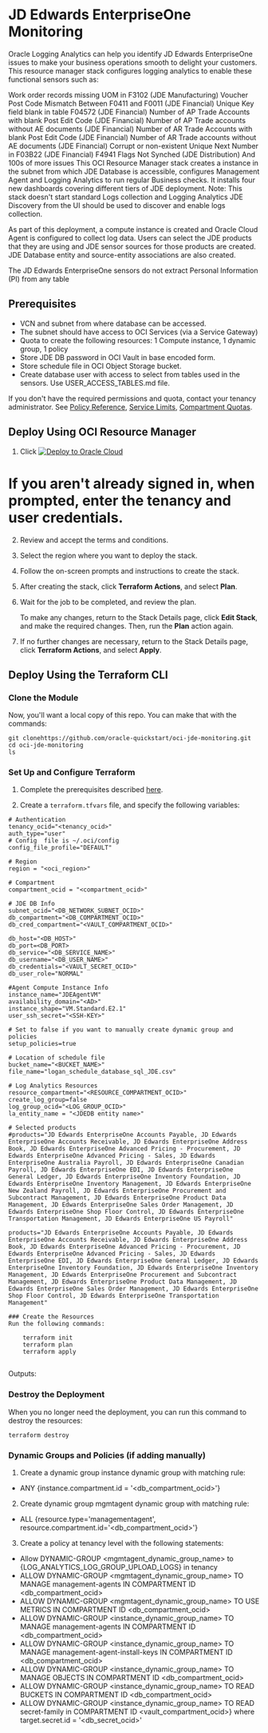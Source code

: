 # JD Edwards EnterpriseOne Monitoring
Oracle Logging Analytics can help you identify JD Edwards EnterpriseOne issues to make your business operations smooth to delight your customers. This resource manager stack configures logging analytics to enable these functional sensors such as:

Work order records missing UOM in F3102 (JDE Manufacturing)
Voucher Post Code Mismatch Between F0411 and F0011 (JDE Financial)
Unique Key field blank in table F04572 (JDE Financial)
Number of AP Trade Accounts with blank Post Edit Code (JDE Financial)
Number of AP Trade accounts without AE documents (JDE Financial)
Number of AR Trade Accounts with blank Post Edit Code (JDE Financial)
Number of AR Trade accounts without AE documents (JDE Financial)
Corrupt or non-existent Unique Next Number in F03B22 (JDE Financial)
F4941 Flags Not Synched (JDE Distribution)
And 100s of more issues
This OCI Resource Manager stack creates a instance in the subnet from which JDE Database is accessible, configures Management Agent and Logging Analytics to run regular Business checks. It installs four new dashboards covering different tiers of JDE deployment. Note: This stack doesn't start standard Logs collection and Logging Analytics JDE Discovery from the UI should be used to discover and enable logs collection.

As part of this deployment, a compute instance is created and Oracle Cloud Agent is configured to collect log data. Users can select the JDE products that they are using and JDE sensor sources for those products are created. JDE Database entity and source-entity associations are also created.

The JD Edwards EnterpriseOne sensors do not extract Personal Information (PI) from any table

## Prerequisites
- VCN and subnet from where database can be accessed.
- The subnet should have access to OCI Services (via a Service Gateway)
- Quota to create the following resources: 1 Compute instance,  1 dynamic group, 1 policy
- Store JDE DB password in OCI Vault in base encoded form.
- Store schedule file in OCI Object Storage bucket.
- Create database user with access to select from tables used in the sensors. Use USER_ACCESS_TABLES.md file.

If you don't have the required permissions and quota, contact your tenancy administrator. See [Policy Reference](https://docs.cloud.oracle.com/en-us/iaas/Content/Identity/Reference/policyreference.htm), [Service Limits](https://docs.cloud.oracle.com/en-us/iaas/Content/General/Concepts/servicelimits.htm), [Compartment Quotas](https://docs.cloud.oracle.com/iaas/Content/General/Concepts/resourcequotas.htm).

## Deploy Using OCI Resource Manager

1. Click [![Deploy to Oracle Cloud](https://oci-resourcemanager-plugin.plugins.oci.oraclecloud.com/latest/deploy-to-oracle-cloud.svg)](https://cloud.oracle.com/resourcemanager/stacks/create?zipUrl=https://github.com/oracle-quickstart/oci-ebs-monitoring/releases/download/v0.9/ebs-v0.9.zip)

#    If you aren't already signed in, when prompted, enter the tenancy and user credentials.

2. Review and accept the terms and conditions.

3. Select the region where you want to deploy the stack.

4. Follow the on-screen prompts and instructions to create the stack.

5. After creating the stack, click **Terraform Actions**, and select **Plan**.

6. Wait for the job to be completed, and review the plan.

    To make any changes, return to the Stack Details page, click **Edit Stack**, and make the required changes. Then, run the **Plan** action again.

7. If no further changes are necessary, return to the Stack Details page, click **Terraform Actions**, and select **Apply**.

## Deploy Using the Terraform CLI

### Clone the Module
Now, you'll want a local copy of this repo. You can make that with the commands:

    git clonehttps://github.com/oracle-quickstart/oci-jde-monitoring.git
    cd oci-jde-monitoring
    ls

### Set Up and Configure Terraform

1. Complete the prerequisites described [here](https://github.com/cloud-partners/oci-prerequisites).

2. Create a `terraform.tfvars` file, and specify the following variables:

```
# Authentication
tenancy_ocid="<tenancy_ocid>"
auth_type="user"
# Config  file is ~/.oci/config
config_file_profile="DEFAULT"

# Region
region = "<oci_region>"

# Compartment
compartment_ocid = "<compartment_ocid>"

# JDE DB Info
subnet_ocid="<DB_NETWORK_SUBNET_OCID>"
db_compartment="<DB_COMPARTMENT_OCID>"
db_cred_compartment="<VAULT_COMPARTMENT_OCID>"

db_host="<DB_HOST>"
db_port=<DB_PORT>
db_service="<DB_SERVICE_NAME>"
db_username="<DB_USER_NAME>"
db_credentials="<VAULT_SECRET_OCID>"
db_user_role="NORMAL"

#Agent Compute Instance Info
instance_name="JDEAgentVM"
availability_domain="<AD>"
instance_shape="VM.Standard.E2.1"
user_ssh_secret="<SSH-KEY>"

# Set to false if you want to manually create dynamic group and policies
setup_policies=true

# Location of schedule file
bucket_name="<BUCKET_NAME>"
file_name="logan_schedule_database_sql_JDE.csv"

# Log Analytics Resources
resource_compartment="<RESOURCE_COMPARTMENT_OCID>"
create_log_group=false
log_group_ocid="<LOG_GROUP_OCID>"
la_entity_name = "<JDEDB entity name>"

# Selected products
#products="JD Edwards EnterpriseOne Accounts Payable, JD Edwards EnterpriseOne Accounts Receivable, JD Edwards EnterpriseOne Address Book, JD Edwards EnterpriseOne Advanced Pricing - Procurement, JD Edwards EnterpriseOne Advanced Pricing - Sales, JD Edwards EnterpriseOne Australia Payroll, JD Edwards EnterpriseOne Canadian Payroll, JD Edwards EnterpriseOne EDI, JD Edwards EnterpriseOne General Ledger, JD Edwards EnterpriseOne Inventory Foundation, JD Edwards EnterpriseOne Inventory Management, JD Edwards EnterpriseOne New Zealand Payroll, JD Edwards EnterpriseOne Procurement and Subcontract Management, JD Edwards EnterpriseOne Product Data Management, JD Edwards EnterpriseOne Sales Order Management, JD Edwards EnterpriseOne Shop Floor Control, JD Edwards EnterpriseOne Transportation Management, JD Edwards EnterpriseOne US Payroll"

products="JD Edwards EnterpriseOne Accounts Payable, JD Edwards EnterpriseOne Accounts Receivable, JD Edwards EnterpriseOne Address Book, JD Edwards EnterpriseOne Advanced Pricing - Procurement, JD Edwards EnterpriseOne Advanced Pricing - Sales, JD Edwards EnterpriseOne EDI, JD Edwards EnterpriseOne General Ledger, JD Edwards EnterpriseOne Inventory Foundation, JD Edwards EnterpriseOne Inventory Management, JD Edwards EnterpriseOne Procurement and Subcontract Management, JD Edwards EnterpriseOne Product Data Management, JD Edwards EnterpriseOne Sales Order Management, JD Edwards EnterpriseOne Shop Floor Control, JD Edwards EnterpriseOne Transportation Management"

### Create the Resources
Run the following commands:

    terraform init
    terraform plan
    terraform apply


```
Outputs:


### Destroy the Deployment
When you no longer need the deployment, you can run this command to destroy the resources:

    terraform destroy

### Dynamic Groups and Policies (if adding manually)

1. Create a dynamic group instance dynamic group with matching rule:
- ANY {instance.compartment.id = '<db_compartment_ocid>'}
2. Create dynamic group mgmtagent dynamic group with matching rule:
- ALL {resource.type='managementagent', resource.compartment.id='<db_compartment_ocid>'}
3. Create a policy at tenancy level with the following statements:
- Allow DYNAMIC-GROUP <mgmtagent_dynamic_group_name> to {LOG_ANALYTICS_LOG_GROUP_UPLOAD_LOGS} in tenancy
- ALLOW DYNAMIC-GROUP <mgmtagent_dynamic_group_name> TO MANAGE management-agents IN COMPARTMENT ID <db_compartment_ocid>
- ALLOW DYNAMIC-GROUP <mgmtagent_dynamic_group_name> TO USE METRICS IN COMPARTMENT ID <db_compartment_ocid>
- ALLOW DYNAMIC-GROUP <instance_dynamic_group_name> TO MANAGE management-agents IN COMPARTMENT ID <db_compartment_ocid>
- ALLOW DYNAMIC-GROUP <instance_dynamic_group_name> TO MANAGE management-agent-install-keys IN COMPARTMENT ID <db_compartment_ocid>
- ALLOW DYNAMIC-GROUP <instance_dynamic_group_name> TO MANAGE OBJECTS IN COMPARTMENT ID <db_compartment_ocid>
- ALLOW DYNAMIC-GROUP <instance_dynamic_group_name> TO READ BUCKETS IN COMPARTMENT ID <db_compartment_ocid>
- ALLOW DYNAMIC-GROUP <instance_dynamic_group_name> TO READ secret-family in COMPARTMENT ID <vault_compartment_ocid>} where target.secret.id = '<db_secret_ocid>'
